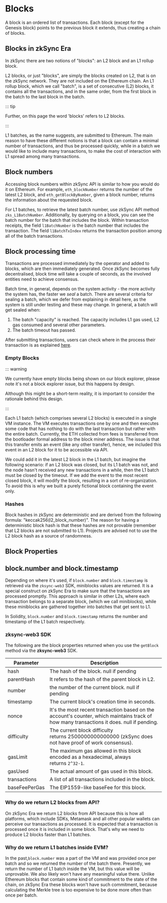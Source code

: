 # Blocks

A block is an ordered list of transactions. Each block (except for the Genesis block) points to the previous block it extends, thus creating a chain of blocks.

## Blocks in zkSync Era

In zkSync there are two notions of "blocks": an L2 block and an L1 rollup block.

L2 blocks, or just "blocks", are simply the blocks created on L2, that is on the zkSync network. They are not included on the Ethereum chain. An L1 rollup block, which we call "batch", is a set of
consecutive (L2) blocks, it contains all the transactions, and in the same order, from the first block in the batch to the last block in the
batch.

::: tip

Further, on this page the word 'blocks' refers to L2 blocks.

:::

L1 batches, as the name suggests, are submitted to Ethereum. The main reason to have these different notions is that a block can
contain a minimal number of transactions, and thus be processed quickly, while in a batch we would like to include many transactions, to make the cost of interaction with L1 spread among many transactions.

## Block numbers

Accessing block numbers within zkSync API is similar to how you would do it on Ethereum. For example, `eth_blockNumber` returns the number
of the latest L2 block, and `eth_getBlockByNumber`, given a block number, returns the information about the requested block.

For L1 batches, to retrieve the latest batch number, use zkSync API method `zks_L1BatchNumber`.
Additionally, by querying on a block, you can see the batch number for the batch that includes the block.
Within transaction receipts, the field `l1BatchNumber` is the batch number that includes the transaction.
The field `l1BatchTxIndex` returns the transaction position among all of the batch transactions.
## Block processing time

Transactions are processed immediately by the operator and added to blocks, which are then immediately generated. Once zkSync becomes
fully decentralised, block time will take a couple of seconds, as the involved entities need to achieve consensus.

Batch time, in general, depends on the system activity - the more activity the system has, the faster we <em>seal</em> a batch.
There are several criteria for sealing a batch, which we defer from explaining in detail here, as the system is still under testing and
these may change.
In general, a batch will get sealed when:

1. The batch "capacity" is reached. The capacity includes L1 gas used, L2 gas consumed and several other parameters.
2. The batch timeout has passed.

After submitting transactions, users can check where in the process their transaction is as explained [here](../../fundamentals/zkSync.md#zksync-overview).

### Empty Blocks

::: warning

We currently have empty blocks being shown on our block explorer, please note it's not a block explorer issue, but this happens by design.

Although this might be a short-term reality, it is important to consider the rationale behind this design.

:::

Each L1 batch (which comprises several L2 blocks) is executed in a single VM instance. The VM executes transactions one by one and then executes some code that has nothing to do with the last transaction but rather with the entire batch. Currently, the ETH collected from fees is transferred from the bootloader formal address to the block miner address. The issue is that this transfer emits an event (like any other transfer), hence, we included this event in an L2 block for it to be accessible via API.

We could add it in the latest L2 block in the L1 batch, but imagine the following scenario: if an L2 block was closed, but its L1 batch was not, and the node hasn't received any new transactions in a while, then the L1 batch must be closed by the timeout. If we add the event to the most recent closed block, it will modify the block, resulting in a sort of re-organization. 
To avoid this is why we built a purely fictional block containing the event only.

### Hashes

Block hashes in zkSync are deterministic and are derived from the following formula: "keccak256(l2_block_number)".
The reason for having a deterministic block hash is that these hashes are not provable (remember that L2 blocks are not submitted to L1).
Projects are advised not to use the L2 block hash as a source of randomness.

## Block Properties

## block.number and block.timestamp

Depending on where it's used, if `block.number` and `block.timestamp` is retrieved via the `zksync-web3` SDK, miniblocks values are returned. It is a special construct on zkSync Era to make sure that the transactions are processed promptly. This approach is similar in other L2s, where each transaction belongs to a separate block, (which we call miniblocks), while these miniblocks are gathered together into batches that get sent to L1.

In Solidity, `block.number` and `block.timestamp` returns the number and timestamp of the L1 batch respectively.

### zksync-web3 SDK

The following are the block properties returned when you use the `getBlock` method via the **zksync-web3** SDK.

| Parameter     | Description                                                                                                             |
| ------------- | ------------------------------------------------------------------------------------------------------------------------|
| hash          | The hash of the block. null if pending                                                                                                 |
| parentHash    | It refers to the hash of the parent block in L2.                                                                        |
| number        | the number of the current block. null if pending                                                                                         |
| timestamp     | The current block's creation time in seconds.                                                                           |
| nonce         | It's the most recent transaction based on the account's counter, which maintains track of how many transactions it does. null if pending. |
| difficulty    | The current block difficulty returns 2500000000000000 (zkSync does not have proof of work consensus).                   |
| gasLimit      | The maximum gas allowed in this block encoded as a hexadecimal, always returns `2^32-1`.                                                                |
| gasUsed       | The actual amount of gas used in this block.                                                                            |
| transactions  | A list of all transactions included in the block.                                                                       |
| baseFeePerGas | The EIP1559-like baseFee for this block.                                                                                |

### Why do we return L2 blocks from API?

On zkSync Era we return L2 blocks from API because this is how all platforms, which include SDKs, Metamask and all other popular wallets can perceive our transactions as processed. It is expected that a transaction is processed once it is included in some block. That's why we need to produce L2 blocks faster than L1 batches.

### Why do we return L1 batches inside EVM?

In the past,`block.number` was a part of the VM and was provided once per batch and so we returned the number of the batch there.
Presently, we return the number of L1 batch inside the VM, but this value will be unprovable. We also likely won't have any meaningful value there. Unlike Ethereum blocks that contain some kind of commitment to the state of the chain, on zkSync Era these blocks won't have such commitment, because calculating the Merkle tree is too expensive to be done more often than once per batch.
